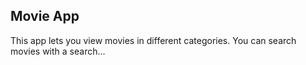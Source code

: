 ## Movie App
This app lets you view movies in different categories. You can search movies with a search...
